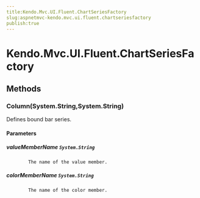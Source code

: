 ```yaml
---
title:Kendo.Mvc.UI.Fluent.ChartSeriesFactory
slug:aspnetmvc-kendo.mvc.ui.fluent.chartseriesfactory
publish:true
---
```


# Kendo.Mvc.UI.Fluent.ChartSeriesFactory

## Methods

### Column(System.String,System.String)
Defines bound bar series.

#### Parameters

##### valueMemberName `System.String`

            The name of the value member.
            

##### colorMemberName `System.String`

            The name of the color member.
            